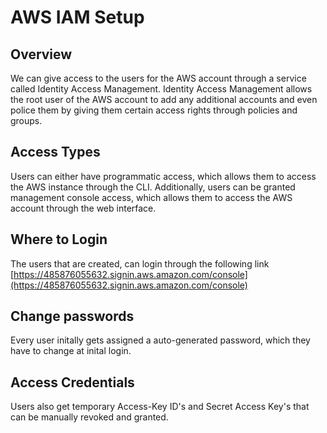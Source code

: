 # AWS IAM Setup


## Overview
We can give access to the users for the AWS account through a service called Identity Access Management.
Identity Access Management allows the root user of the AWS account to add any additional accounts and even police them by giving them certain access rights through policies and groups.


## Access Types
Users can either have programmatic access, which allows them to access the AWS instance through the CLI.
Additionally, users can be granted management console access, which allows them to access the AWS account through the web interface.


## Where to Login
The users that are created, can login through the following link [https://485876055632.signin.aws.amazon.com/console](https://485876055632.signin.aws.amazon.com/console)


## Change passwords
Every user initally gets assigned a auto-generated password, which they have to change at inital login.

## Access Credentials
Users also get temporary Access-Key ID's and Secret Access Key's that can be manually revoked and granted.

